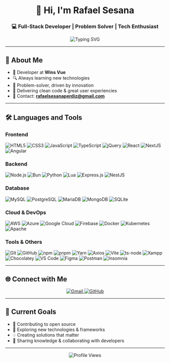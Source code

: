 <h1 align="center">👋 Hi, I'm Rafael Sesana</h1>
<h3 align="center">💻 Full-Stack Developer | Problem Solver | Tech Enthusiast </h3>

<p align="center">
  <img src="https://readme-typing-svg.herokuapp.com?font=Fira+Code&pause=1000&width=435&lines=Full-Stack+Developer;Problem+Solver;Code+Enthusiast;Always+learning+new+things" alt="Typing SVG" />
</p>

---

## 🚀 About Me

-   💼 Developer at **Wins Vue**
-   🔍 Always learning new technologies
-   🧠 Problem-solver, driven by innovation
-   🎯 Delivering clean code & great user experiencies
-   📩 Contact: **rafaelsesanaperdiz@gmail.com**

---

## 🛠️ Languages and Tools

### Frontend

<p align="left">
  <img src="https://img.shields.io/badge/HTML5-E34F26?style=for-the-badge&logo=html5&logoColor=white" alt="HTML5" />
  <img src="https://img.shields.io/badge/CSS3-1572B6?style=for-the-badge&logo=css3&logoColor=white" alt="CSS3" />
  <img src="https://img.shields.io/badge/JavaScript-F7DF1E?style=for-the-badge&logo=javascript&logoColor=black" alt="JavaScript" />
  <img src="https://img.shields.io/badge/TypeScript-007ACC?style=for-the-badge&logo=typescript&logoColor=white" alt="TypeScript" />
  <img src="https://img.shields.io/badge/jQuery-0769AD?style=for-the-badge&logo=jquery&logoColor=white" alt="jQuery" />
  <img src="https://img.shields.io/badge/React-20232A?style=for-the-badge&logo=react&logoColor=61DAFB" alt="React" />
  <img src="https://img.shields.io/badge/next%20js-000000?style=for-the-badge&logo=nextdotjs&logoColor=white" alt="NextJS" />
  <img src="https://img.shields.io/badge/Angular-DD0031?style=for-the-badge&logo=angular&logoColor=white" alt="Angular" />
</p>

### Backend

<p align="left">
  <img src="https://img.shields.io/badge/Node.js-43853D?style=for-the-badge&logo=node.js&logoColor=white" alt="Node.js" />
  <img src="https://img.shields.io/badge/bun-282a36?style=for-the-badge&logo=bun&logoColor=fbf0df" alt="Bun" />
  <img src="https://img.shields.io/badge/Python-3776AB?style=for-the-badge&logo=python&logoColor=white" alt="Python" />
  <img src="https://img.shields.io/badge/Lua-2C2D72?style=for-the-badge&logo=lua&logoColor=white" alt="Lua" />
  <img src="https://img.shields.io/badge/Express%20js-000000?style=for-the-badge&logo=express&logoColor=white" alt="Express.js" />
  <img src="https://img.shields.io/badge/nestjs-E0234E?style=for-the-badge&logo=nestjs&logoColor=white" alt="NestJS" />
</p>

### Database

<p align="left">
  <img src="https://img.shields.io/badge/MySQL-00000F?style=for-the-badge&logo=mysql&logoColor=white" alt="MySQL" />
  <img src="https://img.shields.io/badge/PostgreSQL-316192?style=for-the-badge&logo=postgresql&logoColor=white" alt="PostgreSQL" />
  <img src="https://img.shields.io/badge/MariaDB-003545?style=for-the-badge&logo=mariadb&logoColor=white" alt="MariaDB" />
  <img src="https://img.shields.io/badge/MongoDB-4EA94B?style=for-the-badge&logo=mongodb&logoColor=white" alt="MongoDB" />
  <img src="https://img.shields.io/badge/SQLite-07405E?style=for-the-badge&logo=sqlite&logoColor=white" alt="SQLite" />
</p>

### Cloud & DevOps

<p align="left">
  <img src="https://img.shields.io/badge/Amazon_AWS-232F3E?style=for-the-badge&logo=amazon-aws&logoColor=white" alt="AWS" />
  <img src="https://img.shields.io/badge/Microsoft_Azure-0089D0?style=for-the-badge&logo=microsoft-azure&logoColor=white" alt="Azure" />
  <img src="https://img.shields.io/badge/Google_Cloud-4285F4?style=for-the-badge&logo=google-cloud&logoColor=white" alt="Google Cloud" />
  <img src="https://img.shields.io/badge/firebase-ffca28?style=for-the-badge&logo=firebase&logoColor=black" alt="Firebase" />
  <img src="https://img.shields.io/badge/Docker-2496ED?style=for-the-badge&logo=docker&logoColor=white" alt="Docker" />
  <img src="https://img.shields.io/badge/Kubernetes-326CE5?style=for-the-badge&logo=kubernetes&logoColor=white" alt="Kubernetes" />
  <img src="https://img.shields.io/badge/Apache-D22128?style=for-the-badge&logo=Apache&logoColor=white" alt="Apache" />
</p>

### Tools & Others

<p align="left">
  <img src="https://img.shields.io/badge/Git-F05032?style=for-the-badge&logo=git&logoColor=white" alt="Git" />
  <img src="https://img.shields.io/badge/GitHub-100000?style=for-the-badge&logo=github&logoColor=white" alt="GitHub" />
  <img src="https://img.shields.io/badge/npm-CB3837?style=for-the-badge&logo=npm&logoColor=white" alt="npm" />
  <img src="https://img.shields.io/badge/pnpm-yellow?style=for-the-badge&logo=pnpm&logoColor=white" alt="pnpm" />
  <img src="https://img.shields.io/badge/Yarn-2C8EBB?style=for-the-badge&logo=yarn&logoColor=white" alt="Yarn" />
  <img src="https://img.shields.io/badge/axios-671ddf?&style=for-the-badge&logo=axios&logoColor=white" alt="Axios" />
  <img src="https://img.shields.io/badge/Vite-B73BFE?style=for-the-badge&logo=vite&logoColor=FFD62E" alt="Vite" />
  <img src="https://img.shields.io/badge/ts--node-3178C6?style=for-the-badge&logo=ts-node&logoColor=white" alt="ts-node" />
  <img src="https://img.shields.io/badge/Xampp-F37623?style=for-the-badge&logo=xampp&logoColor=white" alt="Xampp" />
  <img src="https://img.shields.io/badge/Chocolatey-80B5E3?style=for-the-badge&logo=chocolatey&logoColor=fff" alt="Chocolatey" />
  <img src="https://img.shields.io/badge/Visual_Studio_Code-0078D4?style=for-the-badge&logo=visual%20studio%20code&logoColor=white" alt="VS Code" />
  <img src="https://img.shields.io/badge/Figma-F24E1E?style=for-the-badge&logo=figma&logoColor=white" alt="Figma" />
  <img src="https://img.shields.io/badge/Postman-FF6C37?style=for-the-badge&logo=Postman&logoColor=white" alt="Postman" />
  <img src="https://img.shields.io/badge/Insomnia-5849be?style=for-the-badge&logo=Insomnia&logoColor=white" alt="Insomnia" />
</p>

---

## 🌐 Connect with Me

<p align="center">
  <a href="mailto:rafaelsesanaperdiz@gmail.com">
    <img src="https://img.shields.io/badge/Gmail-D14836?style=for-the-badge&logo=gmail&logoColor=white" alt="Gmail" />
  </a>
  <a href="https://github.com/whoissw" target="_blank">
    <img src="https://img.shields.io/badge/GitHub-100000?style=for-the-badge&logo=github&logoColor=white" alt="GitHub" />
  </a>
</p>

---

## 🎯 Current Goals

-   🚀 Contributing to open source
-   📖 Exploring new technologies & frameworks
-   💡 Creating solutions that matter
-   🤝 Sharing knowledge & collaborating with developers
---

<div align="center">
  <img src="https://komarev.com/ghpvc/?username=whoissw&color=blueviolet&style=flat-square&label=Profile+Views" alt="Profile Views" />
</div>
